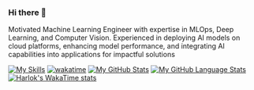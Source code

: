 ### Hi there 👋

Motivated Machine Learning Engineer with expertise in MLOps, Deep Learning, and Computer Vision. Experienced in deploying AI models on cloud platforms, enhancing model performance, and integrating AI capabilities into applications for impactful solutions

[![My Skills](https://skillicons.dev/icons?i=aws,py,pytorch,tensorflow,r,gcp,azure,github,vscode,docker,kubernetes,mongodb,postman,js,ts,vite,nodejs,react,css,vercel,matlab,discord)](https://skillicons.dev) [![wakatime](https://wakatime.com/badge/user/a39eac52-b707-4155-ad51-05f7ec48a60b.svg)](https://wakatime.com/@a39eac52-b707-4155-ad51-05f7ec48a60b) [![My GitHub Stats](https://github-readme-stats.vercel.app/api/?username=pavankumarhm&count_private=true&theme=tokyonight&showicons=true)]() [![My GitHub Language Stats](https://github-readme-stats.vercel.app/api/top-langs/?username=pavankumarhm&langs_count=5&theme=tokyonight)]() [![Harlok's WakaTime stats](https://github-readme-stats.vercel.app/api/wakatime?username=pavankumarhm)](https://github.com/anuraghazra/github-readme-stats)
<!--
**pavankumarhm/pavankumarhm** is a ✨ _special_ ✨ repository because its `README.md` (this file) appears on your GitHub profile.

Here are some ideas to get you started:

- 🔭 I’m currently working on ...
- 🌱 I’m currently learning ...
- 👯 I’m looking to collaborate on ...
- 🤔 I’m looking for help with ...
- 💬 Ask me about ...
- 📫 How to reach me: ...
- 😄 Pronouns: ...
- ⚡ Fun fact: ...
-->
